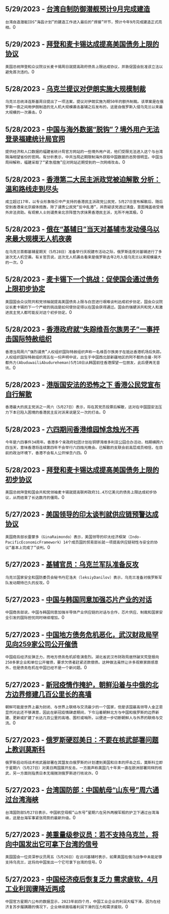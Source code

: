 
  ## 5/29/2023 - [台湾自制防御潜舰预计9月完成建造](https://www.voachinese.com/a/taiwan-indigenous-defense-submarine-20230529/7113360.html)
 ```台湾自造潜艇IDS“海昌计划”的建造工作进入最后的“焊接”环节，预计今年9月完成建造正式亮相。```0
  ## 5/29/2023 - [拜登和麦卡锡达成提高美国债务上限的协议](https://www.voachinese.com/a/biden-mccarthy-reach-agreement-on-deal-to-increase-us-debt-ceiling-20230528/7113314.html)
 ```美国总统拜登和众议院议长麦卡锡周日就提高政府债务上限达成协议，并敦促国会批准该立法以避免首次违约。```0
  ## 5/28/2023 - [乌克兰提议对伊朗实施大规模制裁](https://www.voachinese.com/a/ukraine-proposes-massive-sanctions-against-iran/7112937.html)
 ```乌克兰总统泽连斯基周日提出了一项法案，提议对伊朗实施为期50年的额外制裁。该草案是在俄罗斯一夜之间用伊朗制造的无人机大规模袭击基辅之后发布的，这是自俄罗斯入侵乌克兰以来最大规模的一次袭击。```0
  ## 5/28/2023 - [中国与海外数据“脱钩”？境外用户无法登录福建统计局官网](https://www.voachinese.com/a/offshore-access-to-website-of-fujin-curbed-20230528/7112754.html)
 ```提供经济和人口数据的福建省统计局官方网站的一些境外用户说，他们受限无法进入这个与台湾隔海相望省份的官网。有分析表示，中共当局近期限制海外获取中国数据的态势很明显。中国当局辩解称，福建采取了“紧急措施”应对网站近期受到的一次网络攻击。```0
  ## 5/28/2023 - [香港第二大民主派政党被迫解散 分析：温和路线走到尽头](https://www.voachinese.com/a/hong-kong-s-pro-democracy-civic-party-dissolved-under-pressure-20230528/7112687.html)
 ```成立超过17年，以专业形象吸引中产支持的香港民主派政党公民党，5月27日宣布解散后，随后受到香港亲北京媒体炮轰，除了谴责公民党“反中乱港”，并质疑该党透过清盘，意图掩盖收受境外非法资助。有观察人士则谴责亲北京阵营为求抹黑香港民主派，无所不用其极。```0
  ## 5/28/2023 - [俄在“基辅日”当天对基辅市发动侵乌以来最大规模无人机夜袭](https://www.voachinese.com/a/russia-unleashes-largest-drone-attack-on-kyiv-20230528/7112658.html)
 ```在乌克兰首都基辅星期天（5月28日）准备举行庆祝建市活动之际，俄罗斯连夜对基辅进行了多波次无人机空袭。有关官员说，这次无人机袭击看来是俄罗斯去年2月入侵乌克兰以来规模最大的一次。```0
  ## 5/28/2023 - [麦卡锡下一个挑战：促使国会通过债务上限初步协定](https://www.voachinese.com/a/mccarthy-next-challenge-sell-debt-ceiling-deal-in-congress-20230528/7112557.html)
 ```美国国会众议院共和党领袖就提高美国债务上限与白宫进行艰难谈判达成初步协定，国会众议院议长麦卡锡的下一个严峻的挑战是如何使协定得以在国会获得通过。国会的强硬派共和党人和激进民主党人都可能反对这个初步协定。```0
  ## 5/28/2023 - [香港政府就“失踪维吾尔族男子”一事抨击国际特赦组织](https://www.voachinese.com/a/hong-kong-blasts-rights-group-over-missing-uyghur-man-allegation-20230528/7112405.html)
 ```香港当局周六“强烈谴责”人权组织国际特赦组织声称一名维吾尔族男子在抵达香港机场后失踪。人权组织国际特赦组织周五在一份声明中说，出生于中国西北部新疆地区的阿不都热合曼·阿不都外力(AbuduwailiAbudureheman)5月10日从韩国前往香港探望一位朋友，此后便再无音讯。```0
  ## 5/28/2023 - [港版国安法的恐怖之下 香港公民党宣布自行解散](https://www.voachinese.com/a/major-hong-kong-democratic-party-disbands-amid-china-security-clampdown-20230526/7112412.html)
 ```香港最大的民主党派之一周六（5月27日）表示，将在其党员投票后解散，这对在中国国安法压力下本已陷入困境的香港民主反对派来说是又一次的打击。```0
  ## 5/28/2023 - [六四期间香港维园悼念烛光不再](https://www.voachinese.com/a/hong-kong-june-4th-vigil-likely-cancelled-for-fourth-year/7112402.html)
 ```今年是六四事件34周年。香港多个亲政府社团计划在铜锣湾维多利亚公园合办活动，档期横跨六四当天，意味香港将连续第四年不会举行六四烛光晚会。已解散的支联会前高层成员相信，在目前的政治环境下，香港不会有人公开悼念六四。```0
  ## 5/28/2023 - [拜登和麦卡锡达成提高美国债务上限的初步协议](https://www.voachinese.com/a/biden-mccarthy-have-tentative-us-debt-ceiling-deal-20230527/7112397.html)
 ```美国总统拜登和国会共和党领袖麦卡锡就提高联邦政府31.4万亿美元的债务上限达成初步协议，从而结束了长达数月的僵局。```0
  ## 5/27/2023 - [美国领导的印太谈判就供应链预警达成协议](https://www.voachinese.com/a/indo-pacific-reach-deal-on-supply-chain-20230527/7112064.html)
 ```美国商务部长雷蒙多（GinaRaimondo）表示，美国领导的印太经济框架（Indo-PacificEconomicFramework）14个成员国的贸易部长就一项提高供应链韧性与安全的协议“基本上完成了”谈判。```0
  ## 5/27/2023 - [基辅官员：乌克兰军队准备反攻](https://www.voachinese.com/a/ukraine-ready-for-counteroffensive-20230527/7112039.html)
 ```乌克兰国家安全和国防委员会秘书丹尼洛夫（leksiyDanilov）表示，乌克兰准备对俄罗斯军队发动期待已久的反攻。```0
  ## 5/27/2023 - [中国与韩国同意加强芯片产业的对话](https://www.voachinese.com/a/china-s-korea-talk-on-chips-20230527/7112015.html)
 ```中国商务部说，中国与韩国同意加强半导体产业供应链的对话与合作，芯片供应、制裁和国家安全引发的国际担忧同时继续增加。```0
  ## 5/27/2023 - [中国地方债务危机恶化，武汉财政局罕见向259家公司公开催债](https://www.voachinese.com/a/china-wuhan-finance-regulator-urges-hundreds-of-firms-to-repay-debt-local-media-report-20230527/7111957.html)
 ```中国疫后经济反弹乏力，而地方债务危机却愈演愈烈。湖北省武汉市财政局居然破天荒登报向250多家企业和单位公开催债，要求欠债者赶紧还款偿债。这种做法虽然让许多观察家颇感意外，但是债务危机在中国已经不是一个新问题。```0
  ## 5/27/2023 - [新冠疫情作掩护，朝鲜沿着与中俄的北方边界修建几百公里长的高墙](https://www.voachinese.com/a/north-korea-spent-the-pandemic-building-a-huge-border-wall-20230527/7111905.html)
 ```朝鲜可能是世界上最为封闭、与世界上联络与交流最少的一个国家，但是该国最高领导人金正恩显然对此还不够满意，因此在新冠疫情肆虐期间，下令沿着朝鲜北方与中国和俄罗斯的边界新建、更新或扩建了长达几百公里的高墙、围栏或哨所，以便进一步切断朝鲜人与外界的联络与交流。```0
  ## 5/27/2023 - [俄罗斯硬怼美日：不要在核武部署问题上教训莫斯科](https://www.voachinese.com/a/russia-tells-united-states-and-japan-not-to-lecture-moscow-on-nuclear-deployments-20230527/7111793.html)
 ```俄罗斯启动将战术核武器部署在其盟友白俄罗斯的计划遭到美国和日本的抨击之后，莫斯科立即于星期六（5月27日）对美日两国展开反击，一方面声称美国几十年来一直在欧洲部署同样的核武，另一方面则指责日本无端揣测俄罗斯进行核讹诈。```0
  ## 5/27/2023 - [台湾国防部：中国航母“山东号”周六通过台湾海峡](https://www.voachinese.com/a/taiwan-reports-chinese-aircraft-carrier-sailed-through-strait-20230527/7111690.html)
 ```台湾国防部5月27日表示，中国航空母舰“山东号”星期六在另外两艘军舰的护卫下通过台湾海峡，这是台海军事紧张局势的最新升级。```0
  ## 5/27/2023 - [美重量级参议员：若不支持乌克兰，将向中国发出它可拿下台湾的信号](https://www.voachinese.com/a/failure-to-back-ukraine-would-send-signal-to-china-about-taking-taiwan--us-senator/7111665.html)
 ```美国国会一位资深参议员周五（5月26日）在访问基辅时表示，如果美国在俄乌战争中未能足够支持乌克兰，这将向中国发出一个它可拿下台湾的信号。```0
  ## 5/27/2023 - [中国经济疫后恢复乏力 需求疲软，4月工业利润骤降近两成](https://www.voachinese.com/a/china-industrial-profits-tumble-18-in-april-as-demand-sputters-20230526/7111646.html)
 ```中国官方星期六公布的数据显示，2023年前四个月，中国工业企业的利润大幅下滑，因为在经济复苏步履蹒跚的情况下，企业继续面临着利润下滑的压力和需求疲软。```0